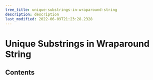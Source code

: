 ```yaml
---
tree_title: unique-substrings-in-wraparound-string
description: description
last_modified: 2022-06-09T21:23:28.2328
---
```


# Unique Substrings in Wraparound String

## Contents
